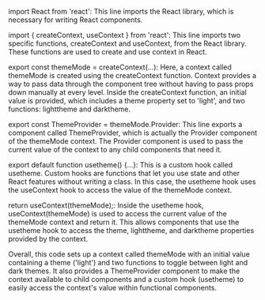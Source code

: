 import React from 'react': This line imports the React library, which is necessary for writing React components.

import { createContext, useContext } from 'react': This line imports two specific functions, createContext and useContext, from the React library. These functions are used to create and use context in React.

export const themeMode = createContext(...): Here, a context called themeMode is created using the createContext function. Context provides a way to pass data through the component tree without having to pass props down manually at every level. Inside the createContext function, an initial value is provided, which includes a theme property set to 'light', and two functions: lighttheme and darktheme.

export const ThemeProvider = themeMode.Provider: This line exports a component called ThemeProvider, which is actually the Provider component of the themeMode context. The Provider component is used to pass the current value of the context to any child components that need it.

export default function usetheme() {...}: This is a custom hook called usetheme. Custom hooks are functions that let you use state and other React features without writing a class. In this case, the usetheme hook uses the useContext hook to access the value of the themeMode context.

return useContext(themeMode);: Inside the usetheme hook, useContext(themeMode) is used to access the current value of the themeMode context and return it. This allows components that use the usetheme hook to access the theme, lighttheme, and darktheme properties provided by the context.

Overall, this code sets up a context called themeMode with an initial value containing a theme ('light') and two functions to toggle between light and dark themes. It also provides a ThemeProvider component to make the context available to child components and a custom hook (usetheme) to easily access the context's value within functional components.